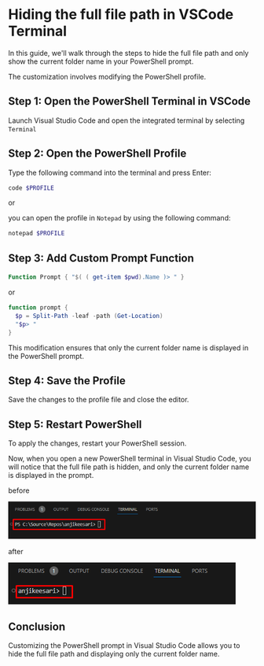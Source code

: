 # **Hiding the full file path in VSCode Terminal**

In this guide, we'll walk through the steps to hide the full file path and only show the current folder name in your PowerShell prompt.

The customization involves modifying the PowerShell profile.

## **Step 1: Open the PowerShell Terminal in VSCode**

Launch Visual Studio Code and open the integrated terminal by selecting  `Terminal`

## **Step 2: Open the PowerShell Profile**

Type the following command into the terminal and press Enter:

```powershell
code $PROFILE
```

or 

you can open the profile in `Notepad` by using the following command:

```powershell
notepad $PROFILE
```

## **Step 3: Add Custom Prompt Function**


```powershell
Function Prompt { "$( ( get-item $pwd).Name )> " }
```

or

```powershell
function prompt {
  $p = Split-Path -leaf -path (Get-Location)
  "$p> "
}
```

This modification ensures that only the current folder name is displayed in the PowerShell prompt.

## **Step 4: Save the Profile**

Save the changes to the profile file and close the editor.

## **Step 5: Restart PowerShell**

To apply the changes, restart your PowerShell session.

Now, when you open a new PowerShell terminal in Visual Studio Code, you will notice that the full file path is hidden, and only the current folder name is displayed in the prompt.

before 

![Alt text](images\image-2.png)

after 

![Alt text](images\image-1.png)

## **Conclusion**

Customizing the PowerShell prompt in Visual Studio Code allows you to hide the full file path and displaying only the current folder name.
<!-- 
**Reference:**
For additional information, you can refer to [this reference](https://superuser.com/questions/446827/configure-windows-powershell-to-display-only-the-current-folder-name-in-the-shel). -->